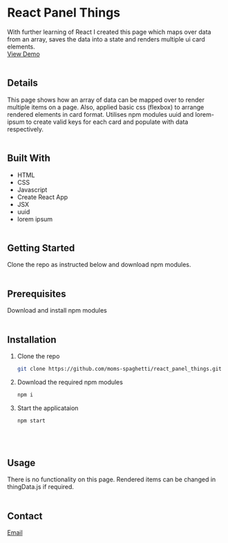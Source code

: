 # React Panel Things

With further learning of React I created this page which maps over data from an array, saves the data into a state and renders multiple ui card elements.\
[View Demo](https://moms-spaghetti-reactpanelthings.netlify.app/)
<br/><br/>

## Details

This page shows how an array of data can be mapped over to render multiple items on a page. Also, applied basic css (flexbox) to arrange rendered elements in card format. Utilises npm modules uuid and lorem-ipsum to create valid keys for each card and populate with data respectively.
<br/><br/>

## Built With

- HTML
- CSS
- Javascript
- Create React App
- JSX
- uuid
- lorem ipsum
  <br/><br/>

## Getting Started

Clone the repo as instructed below and download npm modules.
<br/><br/>

## Prerequisites

Download and install npm modules
<br/><br/>

## Installation

1. Clone the repo
   ```sh
   git clone https://github.com/moms-spaghetti/react_panel_things.git
   ```
2. Download the required npm modules
   ```sh
   npm i
   ```
3. Start the applicataion
   ```sh
   npm start
   ```
   <br/><br/>

## Usage

There is no functionality on this page. Rendered items can be changed in thingData.js if required.
<br/><br/>

## Contact

[Email](mailto:williamedwards36@aol.com)
<br/><br/>
